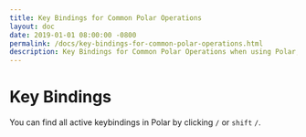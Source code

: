 ```yaml
---
title: Key Bindings for Common Polar Operations
layout: doc
date: 2019-01-01 08:00:00 -0800
permalink: /docs/key-bindings-for-common-polar-operations.html
description: Key Bindings for Common Polar Operations when using Polar, the document repository and the document viewer.
---
```


# Key Bindings

You can find all active keybindings in Polar by clicking ```/``` or ```shift``` ```/```.

<img class="https://i.imgur.com/r5OaY5g.png">

